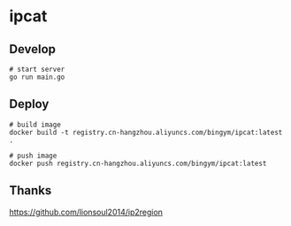 # ipcat

## Develop

```shell
# start server
go run main.go
```

## Deploy

```shell
# build image
docker build -t registry.cn-hangzhou.aliyuncs.com/bingym/ipcat:latest .

# push image
docker push registry.cn-hangzhou.aliyuncs.com/bingym/ipcat:latest
```

## Thanks

https://github.com/lionsoul2014/ip2region
